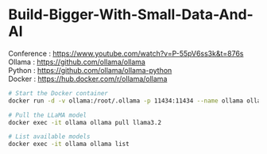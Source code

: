 # Build-Bigger-With-Small-Data-And-AI

Conference : https://www.youtube.com/watch?v=P-55pV6ss3k&t=876s     
Ollama : https://github.com/ollama/ollama       
Python : https://github.com/ollama/ollama-python        
Docker : https://hub.docker.com/r/ollama/ollama     

```bash
# Start the Docker container
docker run -d -v ollama:/root/.ollama -p 11434:11434 --name ollama ollama/ollama

# Pull the LLaMA model
docker exec -it ollama ollama pull llama3.2

# List available models
docker exec -it ollama ollama list
```
